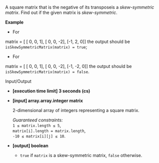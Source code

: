 
A square matrix that is the negative of its  transposeis a  _skew-symmetric matrix_. Find out if the given matrix is  _skew-symmetric_.

**Example**

-   For

matrix = [
	[ 0, 0, 1], 
	[ 0, 0, -2], 
	[-1, 2, 0]] 
    the output should be  
    `isSkewSymmetricMatrix(matrix) = true`;
    
-   For

matrix = [
	[ 0, 0, 1], 
	[ 0, 0, -2], 
	[-1, -2, 0]] 
    the output should be  
    `isSkewSymmetricMatrix(matrix) = false`.
    

Input/Output

-   **[execution time limit] 3 seconds (cs)**
    
-   **[input] array.array.integer matrix**
    
    2-dimensional array of integers representing a square matrix.
    
    _Guaranteed constraints:_  
    `1 ≤ matrix.length ≤ 5`,  
    `matrix[i].length = matrix.length`,  
    `-10 ≤ matrix[i][j] ≤ 10`.
    
-   **[output] boolean**
    
    -   `true`  if  `matrix`  is a skew-symmetric matrix,  `false`  otherwise.